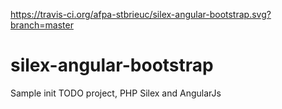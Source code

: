 https://travis-ci.org/afpa-stbrieuc/silex-angular-bootstrap.svg?branch=master

# silex-angular-bootstrap
Sample init TODO project, PHP Silex and AngularJs
